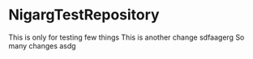 # NigargTestRepository
This is only for testing few things
This is another change
sdfaagerg So many changes
asdg
